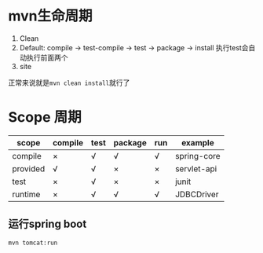 # mvn生命周期
1. Clean
2. Default: compile -> test-compile -> test -> package -> install 执行test会自动执行前面两个
3. site

正常来说就是```mvn clean install```就行了

# Scope 周期

| scope    | compile | test | package | run | example     |
|----------|---------|------|---------|-----|-------------|
| compile  | ×       | √    | √       | √   | spring-core |
| provided | √       | √    | ×       | ×   | servlet-api |
| test     | ×       | √    | ×       | ×   | junit       |
| runtime  | ×       | √    | √       | √   | JDBCDriver  |


## 运行spring boot
```mvn tomcat:run```

